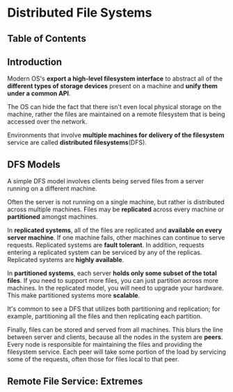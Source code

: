 # Distributed File Systems

## Table of Contents

## Introduction

Modern OS's **export a high-level filesystem interface** to abstract all of the **different types of storage devices** present on a machine and **unify them under a common API**.

The OS can hide the fact that there isn't even local physical storage on the machine, rather the files are maintained on a remote filesystem that is being accessed over the network.

Environments that involve **multiple machines for delivery of the filesystem** service are called **distributed filesystems**(DFS).

## DFS Models

A simple DFS model involves clients being served files from a server running on a different machine.

Often the server is not running on a single machine, but rather is distributed across multiple machines. Files may be **replicated** across every machine or **partitioned** amongst machines.

In **replicated systems**, all of the files are replicated and **available on every server machine**. If one machine fails, other machines can continue to serve requests. Replicated systems are **fault tolerant**. In addition, requests entering a replicated system can be serviced by any of the replicas. Replicated systems are **highly available**.

In **partitioned systems**, each server **holds only some subset of the total files**. If you need to support more files, you can just partition across more machines. In the replicated model, you will need to upgrade your hardware. This make partitioned systems more **scalable**. 

It's common to see a DFS that utilizes both partitioning and replication; for example, partitioning all the files and then replicating each partition.

Finally, files can be stored and served from all machines. This blurs the line between server and clients, because all the nodes in the system are **peers**. Every node is responsible for maintaining the files and providing the filesystem service. Each peer will take some portion of the load by servicing some of the requests, often those for files local to that peer. 

## Remote File Service: Extremes